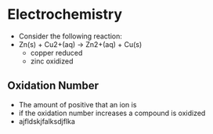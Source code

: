 # Electrochemistry
+ Consider the following reaction:
+ Zn(s) + Cu2+(aq) -> Zn2+(aq) + Cu(s)
    + copper reduced
    + zinc oxidized

## Oxidation Number
+ The amount of positive that an ion is
+ if the oxidation number increases a compound is oxidized
+ ajfldskjfalksdjflka
